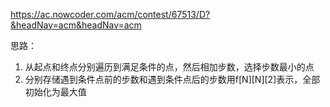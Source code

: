 https://ac.nowcoder.com/acm/contest/67513/D?&headNav=acm&headNav=acm

思路：
1. 从起点和终点分别遍历到满足条件的点，然后相加步数，选择步数最小的点
2. 分别存储遇到条件点前的步数和遇到条件点后的步数用f[N][N][2]表示，全部初始化为最大值
